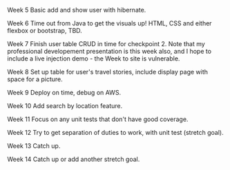 Week 5 Basic add and show user with hibernate.

Week 6 Time out from Java to get the visuals up!  HTML, CSS and either flexbox or bootstrap, TBD.

Week 7 Finish user table CRUD in time for checkpoint 2.  Note that my professional developement presentation is 
this week also, and I hope to include a live injection demo - the Week to site is vulnerable.  

Week 8 Set up table for user's travel stories, include display page with space for a picture.

Week 9 Deploy on time, debug on AWS.

Week 10 Add search by location feature.

Week 11 Focus on any unit tests that don't have good coverage.

Week 12 Try to get separation of duties to work, with unit test (stretch goal).

Week 13 Catch up.

Week 14 Catch up or add another stretch goal.